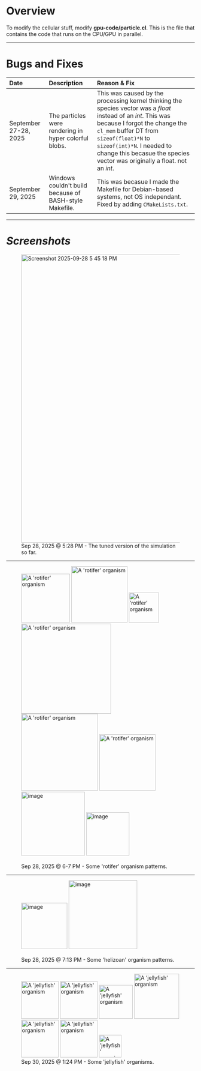 # **Overview**

To modify the cellular stuff, modify **gpu-code/particle.cl**. This is the file	
that contains the code that runs on the CPU/GPU in parallel.

***

# **Bugs and Fixes**

| Date | Description | Reason & Fix |
|:-|:-|:-|
| September 27-28, 2025 | The particles were rendering in hyper colorful blobs. | This was caused by the processing kernel thinking the species vector was a *float* instead of an *int*. This was because I forgot the change the `cl_mem` buffer DT from `sizeof(float)*N` to `sizeof(int)*N`. I needed to change this becasue the species vector was originally a float. not an *int*. |
| September 29, 2025 | Windows couldn't build because of BASH-style Makefile. | This was becasue I made the Makefile for Debian-based systems, not OS independant. Fixed by adding `CMakeLists.txt`. |

***

# ***Screenshots***

<figure>
	<img width="1366" height="768" alt="Screenshot 2025-09-28 5 45 18 PM" src="https://github.com/user-attachments/assets/592072fd-ddc2-4468-a06d-3806098d7828" />
	<figcaption>Sep 28, 2025 @ 5:28 PM - The tuned version of the simulation so far.</figcaption>
</figure>

***

<figure>
	<img width="130" height="auto" alt="A 'rotifer' organism" src="https://github.com/user-attachments/assets/8823513e-226c-45de-ac0c-996e099e5bd4" />
	<img width="150" height="auto" alt="A 'rotifer' organism" src="https://github.com/user-attachments/assets/83e3f0d3-6e9d-4a68-9a7e-428618709a8c" />
	<img width="80" height="auto" alt="A 'rotifer' organism" src="https://github.com/user-attachments/assets/3a12dd4e-4c30-4f4d-a911-8845676cc582" />
	<img width="240" height="auto" alt="A 'rotifer' organism" src="https://github.com/user-attachments/assets/d1e96904-9dcc-41af-86b2-4d8f7cba6768" />
	<img width="205" height="auto" alt="A 'rotifer' organism" src="https://github.com/user-attachments/assets/49e31ad1-62e9-40ed-ad7a-ba5adeb7bf93" />
	<img width="150" height="auto" alt="A 'rotifer' organism" src="https://github.com/user-attachments/assets/cdb01788-ec61-499c-b4d8-f5701637580b" />
	<img width="170" height="auto" alt="image" src="https://github.com/user-attachments/assets/a955775c-aa62-454f-bc6b-f04f7b61795b" />
	<img width="115" height="auto" alt="image" src="https://github.com/user-attachments/assets/06fc6b62-5353-44ca-a0d9-4c13a98bc1a8" />
	<figcaption><br>Sep 28, 2025 @ 6-7 PM - Some 'rotifer' organism patterns.</figcaption>
</figure>

***

<figure>
	<img width="123" height="auto" alt="image" src="https://github.com/user-attachments/assets/28c4a4a5-5124-47e1-a922-be33e1789ff8" />
	<img width="183" height="auto" alt="image" src="https://github.com/user-attachments/assets/3e336799-d14f-44d2-9f29-396e7554356d" />
	<figcaption><br>Sep 28, 2025 @ 7:13 PM - Some 'helizoan' organism patterns.</figcaption>
</figure>

***

<figure>
	<img width="100" height="auto" alt="A 'jellyfish' organism" src="https://github.com/user-attachments/assets/cae97cd5-7d39-4781-b142-3ff1d8199a77" />
	<img width="100" height="auto" alt="A 'jellyfish' organism" src="https://github.com/user-attachments/assets/a43b42e2-cea9-4689-968b-4b6fb7a29346" />
	<img width="90" height="auto" alt="A 'jellyfish' organism" src="https://github.com/user-attachments/assets/52e635a7-7c0e-4da6-afba-953bb0fe5f1b" />
	<img width="120" height="auto" alt="A 'jellyfish' organism" src="https://github.com/user-attachments/assets/fffa4894-d55d-498f-9a51-15be611ea0c8" />
	<img width="100" height="auto" alt="A 'jellyfish' organism" src="https://github.com/user-attachments/assets/d782cd42-8b50-460a-a4da-ec49cf4914c1" />
	<img width="100" height="auto" alt="A 'jellyfish' organism" src="https://github.com/user-attachments/assets/2de1e6db-b3cd-46d4-845d-27017b2b3186" />
	<img width="60" height="auto" alt="A 'jellyfish' organism" src="https://github.com/user-attachments/assets/09eae9ff-7d8a-4406-b6dc-c23e65ff9186" />
	<figcaption>Sep 30, 2025 @ 1:24 PM - Some 'jellyfish' organisms.</figcaption>
</figure>
